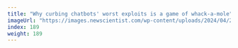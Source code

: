 ```yaml
---
title: "Why curbing chatbots' worst exploits is a game of whack-a-mole"
imageUrl: "https://images.newscientist.com/wp-content/uploads/2024/04/22142618/SEI_200452889.jpg?width=788"
index: 189
weight: 189
---
```

